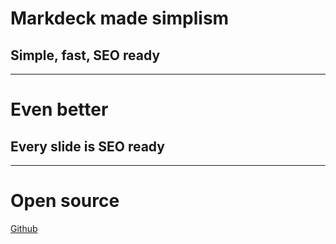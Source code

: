 # Markdeck made simplism

## Simple, fast, SEO ready

---

# Even better

## Every slide is SEO ready

---

# Open source

[Github](https://github.com/amazingndyyy/markdeck)
